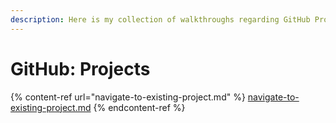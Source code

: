 ```yaml
---
description: Here is my collection of walkthroughs regarding GitHub Projects best practices
---
```


# GitHub: Projects

{% content-ref url="navigate-to-existing-project.md" %}
[navigate-to-existing-project.md](navigate-to-existing-project.md)
{% endcontent-ref %}
